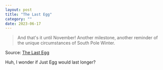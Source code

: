 ```yaml
---
layout: post
title: "The Last Egg"
category: ""
date: 2023-06-17
---
```


>And that's it until November! Another milestone, another reminder of the unique circumstances of South Pole Winter.

Source: [The Last Egg](https://brr.fyi/posts/the-last-egg)

Huh, I wonder if Just Egg would last longer?
